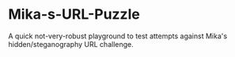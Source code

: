 # Mika-s-URL-Puzzle
A quick not-very-robust playground to test attempts against Mika's hidden/steganography URL challenge.
